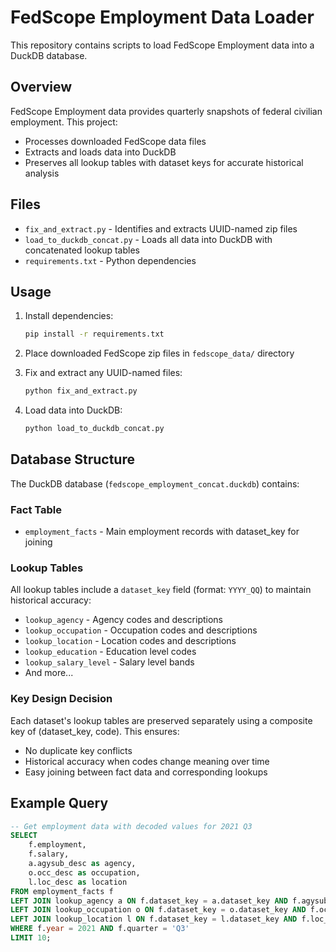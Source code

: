 # FedScope Employment Data Loader

This repository contains scripts to load FedScope Employment data into a DuckDB database.

## Overview

FedScope Employment data provides quarterly snapshots of federal civilian employment. This project:
- Processes downloaded FedScope data files
- Extracts and loads data into DuckDB
- Preserves all lookup tables with dataset keys for accurate historical analysis

## Files

- `fix_and_extract.py` - Identifies and extracts UUID-named zip files
- `load_to_duckdb_concat.py` - Loads all data into DuckDB with concatenated lookup tables
- `requirements.txt` - Python dependencies

## Usage

1. Install dependencies:
   ```bash
   pip install -r requirements.txt
   ```

2. Place downloaded FedScope zip files in `fedscope_data/` directory

3. Fix and extract any UUID-named files:
   ```bash
   python fix_and_extract.py
   ```

4. Load data into DuckDB:
   ```bash
   python load_to_duckdb_concat.py
   ```

## Database Structure

The DuckDB database (`fedscope_employment_concat.duckdb`) contains:

### Fact Table
- `employment_facts` - Main employment records with dataset_key for joining

### Lookup Tables
All lookup tables include a `dataset_key` field (format: `YYYY_QQ`) to maintain historical accuracy:
- `lookup_agency` - Agency codes and descriptions
- `lookup_occupation` - Occupation codes and descriptions  
- `lookup_location` - Location codes and descriptions
- `lookup_education` - Education level codes
- `lookup_salary_level` - Salary level bands
- And more...

### Key Design Decision

Each dataset's lookup tables are preserved separately using a composite key of (dataset_key, code). This ensures:
- No duplicate key conflicts
- Historical accuracy when codes change meaning over time
- Easy joining between fact data and corresponding lookups

## Example Query

```sql
-- Get employment data with decoded values for 2021 Q3
SELECT 
    f.employment,
    f.salary,
    a.agysub_desc as agency,
    o.occ_desc as occupation,
    l.loc_desc as location
FROM employment_facts f
LEFT JOIN lookup_agency a ON f.dataset_key = a.dataset_key AND f.agysub_code = a.agysub_code
LEFT JOIN lookup_occupation o ON f.dataset_key = o.dataset_key AND f.occ_code = o.occ_code
LEFT JOIN lookup_location l ON f.dataset_key = l.dataset_key AND f.loc_code = l.loc_code
WHERE f.year = 2021 AND f.quarter = 'Q3'
LIMIT 10;
```